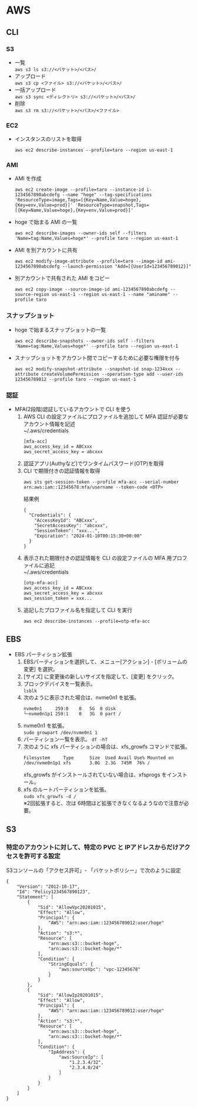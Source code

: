 #  AWS
## CLI
### S3
* 一覧  
`aws s3 ls s3://<バケット>/<パス>/`
* アップロード  
`aws s3 cp <ファイル> s3://<バケット>/<パス>/`
* 一括アップロード  
`aws s3 sync <ディレクトリ> s3://<バケット>/<パス>/`
* 削除  
`aws s3 rm s3://<バケット>/<パス>/<ファイル>`

### EC2
* インスタンスのリストを取得
  ```
  aws ec2 describe-instances --profile=taro --region us-east-1
  ```

### AMI
* AMI を作成
  ```
  aws ec2 create-image --profile=taro --instance-id i-1234567890abcdefg --name "hoge" --tag-specifications 'ResourceType=image,Tags=[{Key=Name,Value=hoge},{Key=env,Value=prod}]' 'ResourceType=snapshot,Tags=[{Key=Name,Value=hoge},{Key=env,Value=prod}]'
  ```
* hoge で始まる AMI の一覧
  ```
  aws ec2 describe-images --owner-ids self --filters 'Name=tag:Name,Values=hoge*' --profile taro --region us-east-1
  ```
* AMI を別アカウントに共有
  ```
  aws ec2 modify-image-attribute --profile=taro --image-id ami-1234567890abcdefg --launch-permission "Add=[{UserId=123456789012}]"
  ```
* 別アカウントで共有された AMI をコピー
  ```
  aws ec2 copy-image --source-image-id ami-1234567890abcdefg --source-region us-east-1 --region us-east-1 --name "aminame" --profile taro
  ```

### スナップショット
* hoge で始まるスナップショットの一覧
  ```
  aws ec2 describe-snapshots --owner-ids self --filters 'Name=tag:Name,Values=hoge*' --profile taro --region us-east-1
  ```
* スナップショットをアカウント間でコピーするために必要な権限を付与
  ```
  aws ec2 modify-snapshot-attribute --snapshot-id snap-1234xxx --attribute createVolumePermission --operation-type add --user-ids 123456789012 --profile taro --region us-east-1
  ```

### 認証

* MFA(2段階)認証しているアカウントで CLI を使う
  1. AWS CLI の設定ファイルにプロファイルを追加して MFA 認証が必要なアカウント情報を記述  
     ~/.aws/credentials  
     ```
     [mfa-acc]
     aws_access_key_id = ABCxxx
     aws_secret_access_key = abcxxx
     ```
  1. 認証アプリ(Authyなど)でワンタイムパスワード(OTP)を取得
  1. CLI で期限付きの認証情報を取得
     ```
     aws sts get-session-token --profile mfa-acc --serial-number arn:aws:iam::12345678:mfa/username --token-code <OTP>
     ```
     結果例
     ```
     {
       "Credentials": {
         "AccessKeyId": "ABCxxx",
         "SecretAccessKey": "abcxxx",
         "SessionToken": "xxx...",
         "Expiration": "2024-01-10T00:15:30+00:00"
       }
     }
     ```
  1. 表示された期限付きの認証情報を CLI の設定ファイルの MFA 用プロファイルに追記  
     ~/.aws/credentials  
     ```
     [otp-mfa-acc]
     aws_access_key_id = ABCxxx
     aws_secret_access_key = abcxxx
     aws_session_token = xxx...
     ```
  1. 追記したプロファイル名を指定して CLI を実行
     ```
     aws ec2 describe-instances --profile=otp-mfa-acc
     ```

## EBS
* EBS パーティション拡張
  1. EBSパーティションを選択して、メニュー[アクション] - [ボリュームの変更] を選択。
  1. [サイズ] に変更後の新しいサイズを指定して、[変更] をクリック。
  1. ブロックデバイスを一覧表示。  
    `lsblk`
  1. 次のように表示された場合は、nvme0n1 を拡張。  
      ```
      nvme0n1     259:0    0   5G  0 disk 
      └─nvme0n1p1 259:1    0   3G  0 part /
      ```
  1. nvme0n1 を拡張。  
    `sudo growpart /dev/nvme0n1 1`
  1. パーティション一覧を表示。
    `df -hT`
  1. 次のように xfs パーティションの場合は、xfs_growfs コマンドで拡張。  
      ```
      Filesystem     Type      Size  Used Avail Use% Mounted on
      /dev/nvme0n1p1 xfs       3.0G  2.3G  745M  76% /
      ```
      xfs_growfs がインストールされていない場合は、xfsprogs をインストール。
  1. xfs のルートパーティションを拡張。  
    `sudo xfs_growfs -d /`  
※2回拡張すると、次は 6時間ほど拡張できなくなるようなので注意が必要。

## S3
### 特定のアカウントに対して、特定の PVC と IPアドレスからだけアクセスを許可する設定

S3コンソールの「アクセス許可」- 「バケットポリシー」で次のように設定
```
{
    "Version": "2012-10-17",
    "Id": "Policy1234567890123",
    "Statement": [
        {
            "Sid": "AllowVpc20201015",
            "Effect": "Allow",
            "Principal": {
                "AWS": "arn:aws:iam::123456789012:user/hoge"
            },
            "Action": "s3:*",
            "Resource": [
                "arn:aws:s3:::bucket-hoge",
                "arn:aws:s3:::bucket-hoge/*"
            ],
            "Condition": {
                "StringEquals": {
                    "aws:sourceVpc": "vpc-12345678"
                }
            }
        },
        {
            "Sid": "AllowIp20201015",
            "Effect": "Allow",
            "Principal": {
                "AWS": "arn:aws:iam::123456789012:user/hoge"
            },
            "Action": "s3:*",
            "Resource": [
                "arn:aws:s3:::bucket-hoge",
                "arn:aws:s3:::bucket-hoge/*"
            ],
            "Condition": {
                "IpAddress": {
                    "aws:SourceIp": [
                        "1.2.3.4/32",
                        "2.3.4.0/24"
                    ]
                }
            }
        }
    ]
}
```
